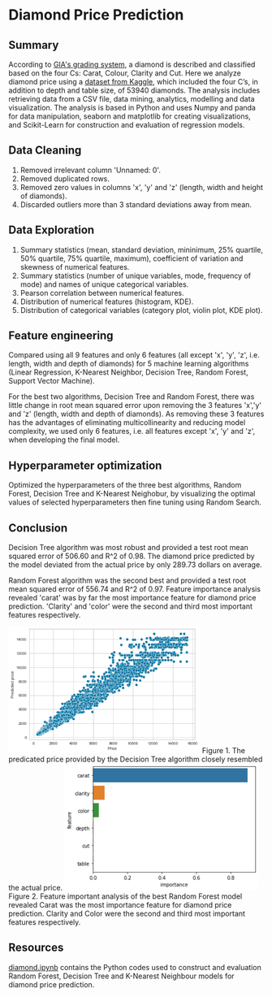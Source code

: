 # Diamond Price Prediction

## Summary

According to [GIA's grading system](https://www.gia.edu/diamond-quality-factor), a diamond is described and classified based on the four Cs: Carat, Colour, Clarity and Cut. Here we analyze diamond price using a [dataset from Kaggle](https://www.kaggle.com/shivam2503/diamonds), which included the four C’s, in addition to depth and table size, of 53940 diamonds. The analysis includes retrieving data from a CSV file, data mining, analytics, modelling and data visualization. The analysis is based in Python and uses Numpy and panda for data manipulation, seaborn and matplotlib for creating visualizations, and Scikit-Learn for construction and evaluation of regression models.


## Data Cleaning
1. Removed irrelevant column 'Unnamed: 0'.
2. Removed duplicated rows.
3. Removed zero values in columns 'x', 'y' and 'z' (length, width and height of diamonds).
4. Discarded outliers more than 3 standard deviations away from mean.

## Data Exploration
1. Summary statistics (mean, standard deviation, mininimum, 25% quartile, 50% quartile, 75% quartile, maximum), coefficient of variation and skewness of numerical features.
2. Summary statistics (number of unique variables, mode, frequency of mode) and names of unique categorical variables.
3. Pearson correlation between numerical features.
4. Distribution of numerical features (histogram, KDE).
5. Distribution of categorical variables (category plot, violin plot, KDE plot).

## Feature engineering
Compared using all 9 features and only 6 features (all except 'x', 'y', 'z', i.e. length, width and depth of diamonds) for 5 machine learning algorithms (Linear Regression, K-Nearest Neighbor, Decision Tree, Random Forest, Support Vector Machine).

For the best two algorithms, Decision Tree and Random Forest, there was little change in root mean squared error upon removing the 3 features 'x','y' and 'z' (length, width and depth of diamonds). As removing these 3 features has the advantages of eliminating multicollinearity and reducing model complexity, we used only 6 features, i.e. all features except 'x', 'y' and 'z', when developing the final model.

## Hyperparameter optimization
Optimized the hyperparameters of the three best algorithms, Random Forest, Decision Tree and K-Nearest Neighobur, by visualizing the optimal values of selected hyperparameters then fine tuning using Random Search.

## Conclusion

Decision Tree algorithm was most robust and provided a test root mean squared error of 506.60 and R^2 of 0.98. The diamond price predicted by the model deviated from the actual price by only 289.73 dollars on average.

Random Forest algorithm was the second best and provided a test root mean squared error of 556.74 and R^2 of 0.97. Feature importance analysis revealed 'carat' was by far the most importance feature for diamond price prediction. 'Clarity' and 'color' were the second and third most important features respectively.

<img src="DT_predictions.png" height="250" />
Figure 1. The predicated price provided by the Decision Tree algorithm closely resembled the actual price.

<img src="RF_importance.png" height="250" />
Figure 2. Feature important analysis of the best Random Forest model revealed Carat was the most importance feature for diamond price prediction. Clarity and Color were the second and third most important features respectively.


## Resources

[diamond.ipynb](./diamond.ipynb) contains the Python codes used to construct and evaluation Random Forest, Decision Tree and K-Nearest Neighbour models for diamond price prediction.
